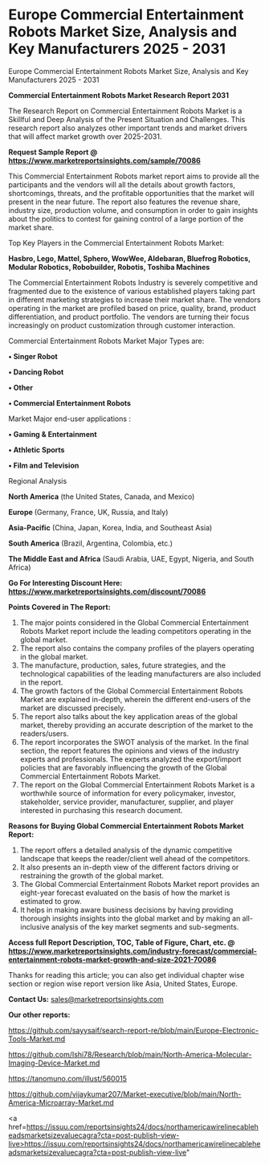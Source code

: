 # Europe Commercial Entertainment Robots Market Size, Analysis and Key Manufacturers 2025 - 2031
Europe Commercial Entertainment Robots Market Size, Analysis and Key Manufacturers 2025 - 2031

<strong>Commercial Entertainment Robots Market Research Report 2031</strong>

The Research Report on Commercial Entertainment Robots Market is a Skillful and Deep Analysis of the Present Situation and Challenges. This research report also analyzes other important trends and market drivers that will affect market growth over 2025-2031.

<strong>Request Sample Report @ <a href=https://www.marketreportsinsights.com/sample/70086>https://www.marketreportsinsights.com/sample/70086</a></strong>

This Commercial Entertainment Robots market report aims to provide all the participants and the vendors will all the details about growth factors, shortcomings, threats, and the profitable opportunities that the market will present in the near future. The report also features the revenue share, industry size, production volume, and consumption in order to gain insights about the politics to contest for gaining control of a large portion of the market share.

Top Key Players in the Commercial Entertainment Robots Market:

<strong>Hasbro, Lego, Mattel, Sphero, WowWee, Aldebaran, Bluefrog Robotics, Modular Robotics, Robobuilder, Robotis, Toshiba Machines</strong>

The Commercial Entertainment Robots Industry is severely competitive and fragmented due to the existence of various established players taking part in different marketing strategies to increase their market share. The vendors operating in the market are profiled based on price, quality, brand, product differentiation, and product portfolio. The vendors are turning their focus increasingly on product customization through customer interaction.

Commercial Entertainment Robots Market Major Types are:

<strong>• Singer Robot

• Dancing Robot

• Other

• Commercial Entertainment Robots</strong>

Market Major end-user applications :

<strong>• Gaming & Entertainment

• Athletic Sports

• Film and Television</strong>

Regional Analysis

</u><strong><b>North America</b></strong> (the United States, Canada, and Mexico)

<strong><b>Europe </b></strong>(Germany, France, UK, Russia, and Italy)

<strong><b>Asia-Pacific</b></strong> (China, Japan, Korea, India, and Southeast Asia)

<strong><b>South America</b></strong> (Brazil, Argentina, Colombia, etc.)

<strong><b>The Middle East and Africa</b></strong> (Saudi Arabia, UAE, Egypt, Nigeria, and South Africa)

<strong>Go For Interesting Discount Here: <a href=https://www.marketreportsinsights.com/discount/70086>https://www.marketreportsinsights.com/discount/70086</a></strong>

<strong>Points Covered in The Report:</strong>
<ol>
  <li>The major points considered in the Global Commercial Entertainment Robots Market report include the leading competitors operating in the global market.</li>
  <li>The report also contains the company profiles of the players operating in the global market.</li>
  <li>The manufacture, production, sales, future strategies, and the technological capabilities of the leading manufacturers are also included in the report.</li>
  <li>The growth factors of the Global Commercial Entertainment Robots Market are explained in-depth, wherein the different end-users of the market are discussed precisely.</li>
  <li>The report also talks about the key application areas of the global market, thereby providing an accurate description of the market to the readers/users.</li>
  <li>The report incorporates the SWOT analysis of the market. In the final section, the report features the opinions and views of the industry experts and professionals. The experts analyzed the export/import policies that are favorably influencing the growth of the Global Commercial Entertainment Robots Market.</li>
  <li>The report on the Global Commercial Entertainment Robots Market is a worthwhile source of information for every policymaker, investor, stakeholder, service provider, manufacturer, supplier, and player interested in purchasing this research document.</li>
</ol>
<strong>Reasons for Buying Global Commercial Entertainment Robots Market Report:</strong>

<ol>
  <li>The report offers a detailed analysis of the dynamic competitive landscape that keeps the reader/client well ahead of the competitors.</li>
  <li>It also presents an in-depth view of the different factors driving or restraining the growth of the global market.</li>
  <li>The Global Commercial Entertainment Robots Market report provides an eight-year forecast evaluated on the basis of how the market is estimated to grow.</li>
  <li>It helps in making aware business decisions by having providing thorough insights insights into the global market and by making an all-inclusive analysis of the key market segments and sub-segments.</li>
</ol>
<strong>Access full Report Description, TOC, Table of Figure, Chart, etc. @ <a href=https://www.marketreportsinsights.com/industry-forecast/commercial-entertainment-robots-market-growth-and-size-2021-70086>https://www.marketreportsinsights.com/industry-forecast/commercial-entertainment-robots-market-growth-and-size-2021-70086</a></strong>


Thanks for reading this article; you can also get individual chapter wise section or region wise report version like Asia, United States, Europe.

<strong>Contact Us:</strong>
sales@marketreportsinsights.com

<strong>Our other reports:</strong>

<a href=https://github.com/sayysaif/search-report-re/blob/main/Europe-Electronic-Tools-Market.md>https://github.com/sayysaif/search-report-re/blob/main/Europe-Electronic-Tools-Market.md</a>

<a href=https://github.com/Ishi78/Research/blob/main/North-America-Molecular-Imaging-Device-Market.md>https://github.com/Ishi78/Research/blob/main/North-America-Molecular-Imaging-Device-Market.md</a>

<a href=https://tanomuno.com/illust/560015>https://tanomuno.com/illust/560015</a>

<a href=https://github.com/vijaykumar207/Market-executive/blob/main/North-America-Microarray-Market.md>https://github.com/vijaykumar207/Market-executive/blob/main/North-America-Microarray-Market.md</a>

<a href=https://issuu.com/reportsinsights24/docs/northamericawirelinecableheadsmarketsizevaluecagra?cta=post-publish-view-live>https://issuu.com/reportsinsights24/docs/northamericawirelinecableheadsmarketsizevaluecagra?cta=post-publish-view-live</a>"
